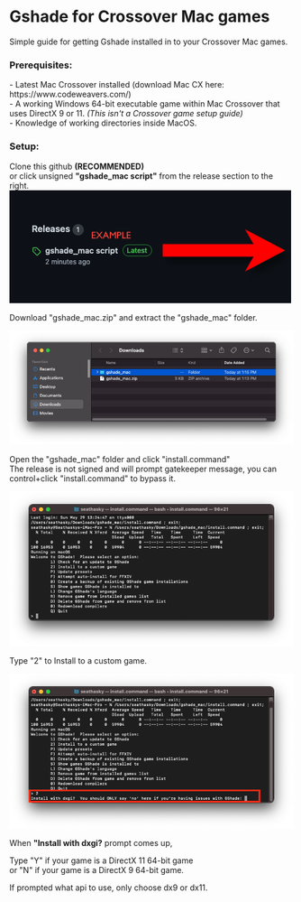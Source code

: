 # Gshade for Crossover Mac games
Simple guide for getting Gshade installed in to your Crossover Mac games.

<h3>Prerequisites:</h3>
- Latest Mac Crossover installed (download Mac CX here: https://www.codeweavers.com/)<br>
- A working Windows 64-bit executable game within Mac Crossover that uses DirectX 9 or 11. <i>(This isn't a Crossover game setup guide)</i><br>
- Knowledge of working directories inside MacOS.<br>
<h3>Setup:</h3>

Clone this github <b>(RECOMMENDED)</b><br>
or click unsigned <b>"gshade_mac script"</b> from the release section to the right.<br>
<img src="/gh images/release.png"></a> </p>

Download "gshade_mac.zip" and extract the "gshade_mac" folder.

<img src="/gh images/download.png"></a> </p>

Open the "gshade_mac" folder and click "install.command"<br>
The release is not signed and will prompt gatekeeper message, you can control+click "install.command" to bypass it.<br>

<img src="/gh images/install1.png"></a> </p>


Type "2" to Install to a custom game.<br>

<img src="/gh images/customgame.png"></a> </p>

When <b>"Install with dxgi?</b> prompt comes up,<br>

Type "Y" if your game is a DirectX 11 64-bit game <br>
or "N" if your game is a DirectX 9 64-bit game.

If prompted what api to use, only choose dx9 or dx11.
